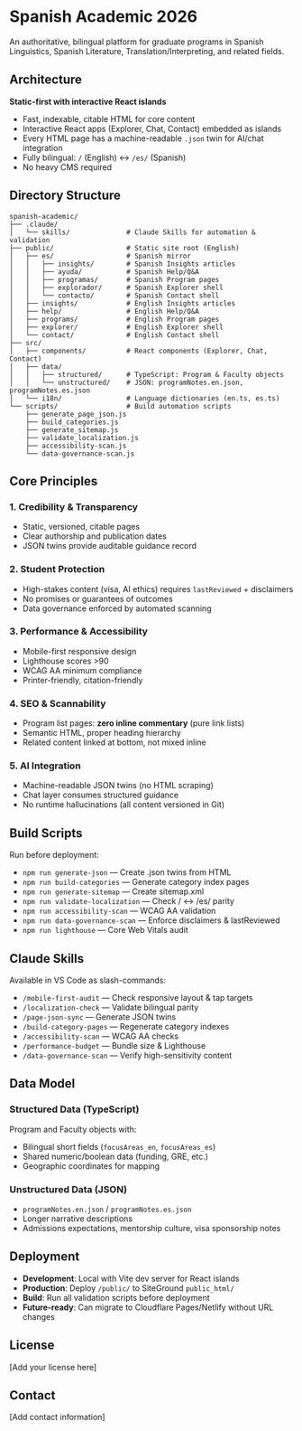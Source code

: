 # Spanish Academic 2026

An authoritative, bilingual platform for graduate programs in Spanish Linguistics, Spanish Literature, Translation/Interpreting, and related fields.

## Architecture

**Static-first with interactive React islands**

- Fast, indexable, citable HTML for core content
- Interactive React apps (Explorer, Chat, Contact) embedded as islands
- Every HTML page has a machine-readable `.json` twin for AI/chat integration
- Fully bilingual: `/` (English) ↔ `/es/` (Spanish)
- No heavy CMS required

## Directory Structure

```
spanish-academic/
├── .claude/
│   └── skills/              # Claude Skills for automation & validation
├── public/                  # Static site root (English)
│   ├── es/                  # Spanish mirror
│   │   ├── insights/        # Spanish Insights articles
│   │   ├── ayuda/           # Spanish Help/Q&A
│   │   ├── programas/       # Spanish Program pages
│   │   ├── explorador/      # Spanish Explorer shell
│   │   └── contacto/        # Spanish Contact shell
│   ├── insights/            # English Insights articles
│   ├── help/                # English Help/Q&A
│   ├── programs/            # English Program pages
│   ├── explorer/            # English Explorer shell
│   └── contact/             # English Contact shell
├── src/
│   ├── components/          # React components (Explorer, Chat, Contact)
│   ├── data/
│   │   ├── structured/      # TypeScript: Program & Faculty objects
│   │   └── unstructured/    # JSON: programNotes.en.json, programNotes.es.json
│   └── i18n/                # Language dictionaries (en.ts, es.ts)
└── scripts/                 # Build automation scripts
    ├── generate_page_json.js
    ├── build_categories.js
    ├── generate_sitemap.js
    ├── validate_localization.js
    ├── accessibility-scan.js
    └── data-governance-scan.js
```

## Core Principles

### 1. Credibility & Transparency
- Static, versioned, citable pages
- Clear authorship and publication dates
- JSON twins provide auditable guidance record

### 2. Student Protection
- High-stakes content (visa, AI ethics) requires `lastReviewed` + disclaimers
- No promises or guarantees of outcomes
- Data governance enforced by automated scanning

### 3. Performance & Accessibility
- Mobile-first responsive design
- Lighthouse scores >90
- WCAG AA minimum compliance
- Printer-friendly, citation-friendly

### 4. SEO & Scannability
- Program list pages: **zero inline commentary** (pure link lists)
- Semantic HTML, proper heading hierarchy
- Related content linked at bottom, not mixed inline

### 5. AI Integration
- Machine-readable JSON twins (no HTML scraping)
- Chat layer consumes structured guidance
- No runtime hallucinations (all content versioned in Git)

## Build Scripts

Run before deployment:

- `npm run generate-json` — Create .json twins from HTML
- `npm run build-categories` — Generate category index pages
- `npm run generate-sitemap` — Create sitemap.xml
- `npm run validate-localization` — Check / ↔ /es/ parity
- `npm run accessibility-scan` — WCAG AA validation
- `npm run data-governance-scan` — Enforce disclaimers & lastReviewed
- `npm run lighthouse` — Core Web Vitals audit

## Claude Skills

Available in VS Code as slash-commands:

- `/mobile-first-audit` — Check responsive layout & tap targets
- `/localization-check` — Validate bilingual parity
- `/page-json-sync` — Generate JSON twins
- `/build-category-pages` — Regenerate category indexes
- `/accessibility-scan` — WCAG AA checks
- `/performance-budget` — Bundle size & Lighthouse
- `/data-governance-scan` — Verify high-sensitivity content

## Data Model

### Structured Data (TypeScript)
Program and Faculty objects with:
- Bilingual short fields (`focusAreas_en`, `focusAreas_es`)
- Shared numeric/boolean data (funding, GRE, etc.)
- Geographic coordinates for mapping

### Unstructured Data (JSON)
- `programNotes.en.json` / `programNotes.es.json`
- Longer narrative descriptions
- Admissions expectations, mentorship culture, visa sponsorship notes

## Deployment

- **Development**: Local with Vite dev server for React islands
- **Production**: Deploy `/public/` to SiteGround `public_html/`
- **Build**: Run all validation scripts before deployment
- **Future-ready**: Can migrate to Cloudflare Pages/Netlify without URL changes

## License

[Add your license here]

## Contact

[Add contact information]
